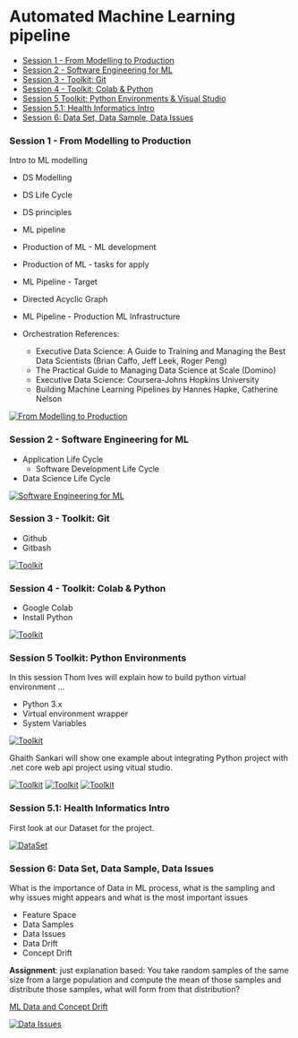 # Automated Machine Learning pipeline 

- [Session 1 - From Modelling to Production](#session1)
- [Session 2 - Software Engineering for ML](#session2)
- [Session 3 - Toolkit: Git](#session3)
- [Session 4 - Toolkit: Colab & Python](#session4)
- [Session 5 Toolkit: Python Environments & Visual Studio](#session5)
- [Session 5.1: Health Informatics Intro](#session5.1)
- [Session 6: Data Set, Data Sample, Data Issues](#session6)

<a id=session1></a>
### Session 1 - From Modelling to Production
Intro to ML modelling

-  DS Modelling
-  DS Life Cycle
-  DS principles
-  ML pipeline
-  Production of ML - ML development
-  Production of ML - tasks for apply
-  ML Pipeline - Target
-  Directed Acyclic Graph
-  ML Pipeline - Production ML Infrastructure
- Orchestration References:

  - Executive Data Science: A Guide to Training and Managing the Best Data Scientists (Brian Caffo, Jeff Leek, Roger Peng)
  - The Practical Guide to Managing Data Science at Scale (Domino)
  - Executive Data Science: Coursera-Johns Hopkins University
  - Building Machine Learning Pipelines by Hannes Hapke, Catherine Nelson


[![From Modelling to Production](https://github.com/jonathan-pap/ML_Pipeline/blob/main/images/video.png)](https://www.youtube.com/watch?v=qFJNkuBRytY)

<a id=session2></a>
### Session 2 - Software Engineering for ML

- Application Life Cycle
  - Software Development Life Cycle
-  Data Science Life Cycle

[![Software Engineering for ML](https://github.com/jonathan-pap/ML_Pipeline/blob/main/images/video.png)](https://www.youtube.com/watch?v=ARUyqRHupMc)

<a id=session3></a>
### Session 3 - Toolkit: Git

- Github
- Gitbash

[![Toolkit](https://github.com/jonathan-pap/ML_Pipeline/blob/main/images/video.png)](https://www.youtube.com/watch?v=IcTj5sek30g)
<a id=session4></a>
### Session 4 - Toolkit: Colab & Python

- Google Colab
- Install Python

[![Toolkit](https://github.com/jonathan-pap/ML_Pipeline/blob/main/images/video.png)](https://www.youtube.com/watch?v=qOHHVdSA8qk)

<a id=session5></a>
### Session 5 Toolkit: Python Environments
In this session Thom Ives will explain how to build python virtual environment ... 

- Python 3.x
- Virtual environment wrapper
- System Variables

[![Toolkit](https://github.com/jonathan-pap/ML_Pipeline/blob/main/images/video.png)](https://www.youtube.com/watch?v=qOHHVdSA8qk)

Ghaith Sankari will show one example about integrating Python project with .net core web api project using vitual studio.

[![Toolkit](https://github.com/jonathan-pap/ML_Pipeline/blob/main/images/video.png)](https://www.youtube.com/watch?v=2dLjHUJ3lZE)
[![Toolkit](https://github.com/jonathan-pap/ML_Pipeline/blob/main/images/video.png)](https://www.youtube.com/watch?v=IZOVSFwIpGo)
[![Toolkit](https://github.com/jonathan-pap/ML_Pipeline/blob/main/images/video.png)](https://www.youtube.com/watch?v=BM3e0p0Iv7w)


<a id=session5.1></a>
### Session 5.1: Health Informatics Intro
First look at our Dataset for the project.

[![DataSet](https://github.com/jonathan-pap/ML_Pipeline/blob/main/images/video.png)](https://www.youtube.com/watch?v=iGMOMQOc2KI?t=2183)

<a id=session6></a>
### Session 6: Data Set, Data Sample, Data Issues
What is the importance of Data in ML process, what is the sampling and why issues might appears and what is the most important issues

- Feature Space
- Data Samples
- Data Issues
- Data Drift
- Concept Drift

**Assignment**: just explanation based: You take random samples of the same size from a large population and compute the mean of those samples and distribute those samples,
what will form from that distribution?

[ML Data and Concept Drift](https://towardsdatascience.com/machine-learning-in-production-why-you-should-care-about-data-and-concept-drift-d96d0bc907fb)


[![Data Issues](https://github.com/jonathan-pap/ML_Pipeline/blob/main/images/video.png)](https://www.youtube.com/watch?v=FBivOf73kvw?t=67)


